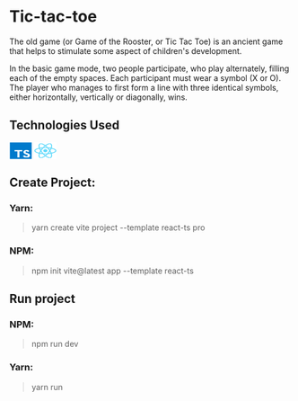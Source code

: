 # Tic-tac-toe
The old game (or Game of the Rooster, or Tic Tac Toe) is an ancient game that helps to stimulate some aspect of children's development.

In the basic game mode, two people participate, who play alternately, filling each of the empty spaces. Each participant must wear a symbol (X or O). The player who manages to first form a line with three identical symbols, either horizontally, vertically or diagonally, wins.

## Technologies Used

<div align="left" style="display: inline_block">
    <img align="center" alt="Typescript" height="30" width="40" src="https://raw.githubusercontent.com/devicons/devicon/master/icons/typescript/typescript-plain.svg">
    <img align="center" alt="Reactjs" height="30" width="40" src="https://raw.githubusercontent.com/devicons/devicon/master/icons/react/react-original.svg">
</div>


## Create Project:
### Yarn:
> yarn create vite project --template react-ts pro

### NPM:
> npm init vite@latest app --template react-ts

## Run project
### NPM:
> npm run dev

### Yarn:
> yarn run